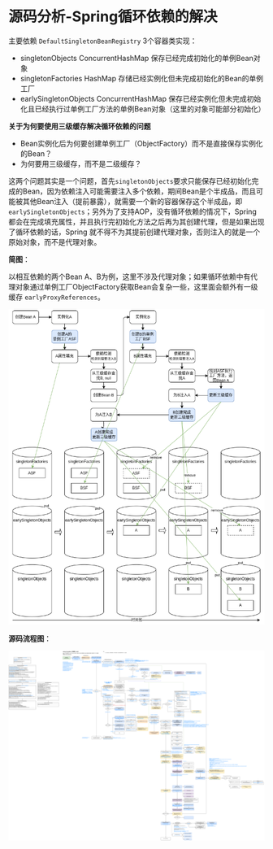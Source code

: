 # 源码分析-Spring循环依赖的解决

主要依赖 `DefaultSingletonBeanRegistry` 3个容器类实现：

+ singletonObjects ConcurrentHashMap 保存已经完成初始化的单例Bean对象
+ singletonFactories HashMap 存储已经实例化但未完成初始化的Bean的单例工厂
+ earlySingletonObjects ConcurrentHashMap 保存已经实例化但未完成初始化且已经执行过单例工厂方法的单例Bean对象（这里的对象可能部分初始化）

**关于为何要使用三级缓存解决循环依赖的问题**

+ Bean实例化后为何要创建单例工厂（ObjectFactory）而不是直接保存实例化的Bean？
+ 为何要用三级缓存，而不是二级缓存？

这两个问题其实是一个问题，首先`singletonObjects`要求只能保存已经初始化完成的Bean，因为依赖注入可能需要注入多个依赖，期间Bean是个半成品，而且可能被其他Bean注入（提前暴露），就需要一个新的容器保存这个半成品，即`earlySingletonObjects`；另外为了支持AOP，没有循环依赖的情况下，Spring 都会在完成填充属性，并且执行完初始化方法之后再为其创建代理，但是如果出现了循环依赖的话，Spring 就不得不为其提前创建代理对象，否则注入的就是一个原始对象，而不是代理对象。

**简图**：

以相互依赖的两个Bean A、B为例，这里不涉及代理对象；如果循环依赖中有代理对象通过单例工厂ObjectFactory获取Bean会复杂一些，这里面会额外有一级缓存 `earlyProxyReferences`。

![](../imgs/spring-beans-circular-dependency.png)

**源码流程图**：

![](../imgs/spring-beans-factorybean.png)